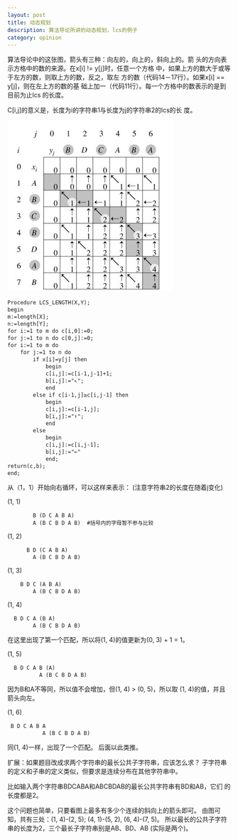 ```yaml
---
layout: post
title: 动态规划
description: 算法导论所讲的动态规划，lcs的例子
category: opinion 
---
```


算法导论中的这张图，箭头有三种：向左的，向上的，斜向上的。箭
头的方向表示方格中的数的来源。在x[i] != y[j]时，任意一个方格
中，如果上方的数大于或等于左方的数，则取上方的数，反之，取左
方的数（代码14－17行）。如果x[i] == y[j]，则在左上方的数的基
础上加一（代码11行）。每一个方格中的数表示的是到目前为止lcs
的长度。

C[i,j]的意义是，长度为i的字符串1与长度为j的字符串2的lcs的长
度。

![图](/images/dp.jpg)

    Procedure LCS_LENGTH(X,Y);  
    begin  
    m:=length[X];  
    n:=length[Y];  
    for i:=1 to m do c[i,0]:=0;  
    for j:=1 to n do c[0,j]:=0;  
    for i:=1 to m do  
        for j:=1 to n do  
            if x[i]=y[j] then  
                begin  
                c[i,j]:=c[i-1,j-1]+1;  
                b[i,j]:="↖";  
                end  
            else if c[i-1,j]≥c[i,j-1] then  
                begin  
                c[i,j]:=c[i-1,j];  
                b[i,j]:="↑";  
                end  
            else  
                begin  
                c[i,j]:=c[i,j-1];  
                b[i,j]:="←"  
                end;  
    return(c,b);  
    end;

从（1，1）开始向右循环，可以这样来表示：
(注意字符串2的长度在随着j变化)

(1, 1)

            B (D C A B A)
            A (B C B D A B)  #括号内的字母暂不参与比较

(1, 2)

          B D (C A B A)
            A (B C B D A B)

(1, 3)

        B D C (A B A)
            A (B C B D A B)

(1, 4)

      B D C A (B A)
            A (B C B D A B)

在这里出现了第一个匹配，所以将(1, 4)的值更新为(0, 3) + 1 = 1。

(1, 5)

      B D C A B (A)
              A (B C B D A B)

因为B和A不等同，所以值不会增加，但(1, 4) > (0, 5)，所以取
(1, 4)的值，并且箭头向左。

(1, 6)

     B D C A B A
               A (B C B D A B)

同(1, 4)一样，出现了一个匹配。
后面以此类推。

扩展：如果题目改成求两个字符串的最长公共子字符串，应该怎么求？
子字符串的定义和子串的定义类似，但要求是连续分布在其他字符串中。

比如输入两个字符串BDCABA和ABCBDAB的最长公共字符串有BD和AB，它们
的长度都是2。

这个问题也简单，只要看图上最多有多少个连续的斜向上的箭头即可。
由图可知，共有三处：(1, 4)-(2, 5); (4, 1)-(5, 2), (6, 4)-(7, 5)。
所以最长的公共子字符串的长度为2，三个最长子字符串别是AB、BD、AB
(实际是两个)。
